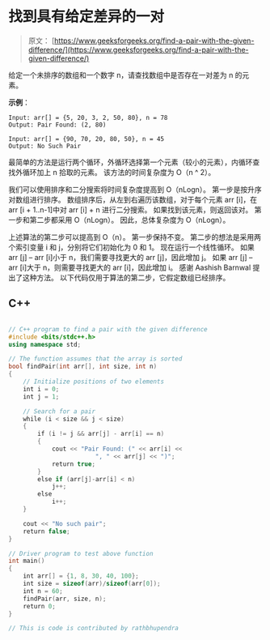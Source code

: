 # 找到具有给定差异的一对

> 原文： [https://www.geeksforgeeks.org/find-a-pair-with-the-given-difference/](https://www.geeksforgeeks.org/find-a-pair-with-the-given-difference/)

给定一个未排序的数组和一个数字 n，请查找数组中是否存在一对差为 n 的元素。

**示例**：

```
Input: arr[] = {5, 20, 3, 2, 50, 80}, n = 78
Output: Pair Found: (2, 80)

Input: arr[] = {90, 70, 20, 80, 50}, n = 45
Output: No Such Pair

```



最简单的方法是运行两个循环，外循环选择第一个元素（较小的元素），内循环查找外循环加上 n 拾取的元素。 该方法的时间复杂度为 O（n ^ 2）。

我们可以使用排序和二分搜索将时间复杂度提高到 O（nLogn）。 第一步是按升序对数组进行排序。 数组排序后，从左到右遍历该数组，对于每个元素 arr [i]，在 arr [i + 1..n-1]中对 arr [i] + n 进行二分搜索。 如果找到该元素，则返回该对。
第一步和第二步都采用 O（nLogn）。 因此，总体复杂度为 O（nLogn）。

上述算法的第二步可以提高到 O（n）。 第一步保持不变。 第二步的想法是采用两个索引变量 i 和 j，分别将它们初始化为 0 和 1。 现在运行一个线性循环。 如果 arr [j] – arr [i]小于 n，我们需要寻找更大的 arr [j]，因此增加 j。 如果 arr [j] – arr [i]大于 n，则需要寻找更大的 arr [i]，因此增加 i。 感谢 Aashish Barnwal 提出了这种方法。
以下代码仅用于算法的第二步，它假定数组已经排序。

## C++ 

```cpp

// C++ program to find a pair with the given difference  
#include <bits/stdc++.h> 
using namespace std; 

// The function assumes that the array is sorted  
bool findPair(int arr[], int size, int n)  
{  
    // Initialize positions of two elements  
    int i = 0;  
    int j = 1;  

    // Search for a pair  
    while (i < size && j < size)  
    {  
        if (i != j && arr[j] - arr[i] == n)  
        {  
            cout << "Pair Found: (" << arr[i] << 
                        ", " << arr[j] << ")";  
            return true;  
        }  
        else if (arr[j]-arr[i] < n)  
            j++;  
        else
            i++;  
    }  

    cout << "No such pair";  
    return false;  
}  

// Driver program to test above function  
int main()  
{  
    int arr[] = {1, 8, 30, 40, 100};  
    int size = sizeof(arr)/sizeof(arr[0]);  
    int n = 60;  
    findPair(arr, size, n);  
    return 0;  
}  

// This is code is contributed by rathbhupendra 

```